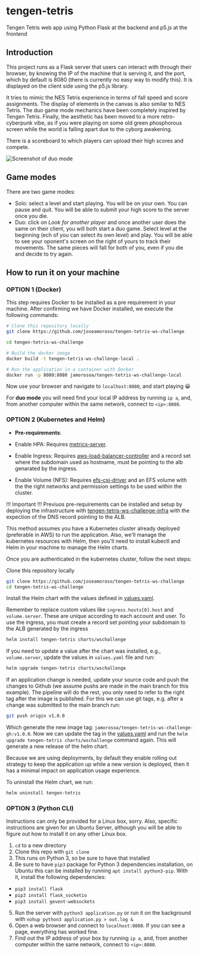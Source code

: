# tengen-tetris
Tengen Tetris web app using Python Flask at the backend and p5.js at the frontend

## Introduction
This project runs as a Flask server that users can interact with through their browser, by knowing the IP of the machine that is serving it, and
the port, which by default is 8080 (there is currently no easy way to modify this). It is displayed on the client side using the p5.js library.

It tries to mimic the NES Tetris experience in terms of fall speed and score assignments. The display of elements in the canvas is also
similar to NES Tetris. The duo game mode mechanics have been completely inspired by Tengen Tetris. Finally, the aesthetic has been moved to a more retro-cyberpunk vibe, as if you were playing on some old green phosphorous screen
while the world is falling apart due to the cyborg awakening.

There is a scoreboard to which players can upload their high scores and compete.

![Screenshot of duo mode](https://github.com/aitorperezzz/tengen-tetris/blob/master/images/tengen_readme.png)

## Game modes
There are two game modes:
* Solo: select a level and start playing. You will be on your own. You can pause and quit.
You will be able to submit your high score to the server once you die.
* Duo: click on *Look for another player* and once another user does the same on their client, you will both start a duo game.
Select level at the beginning (ech of you can select its own level) and play. You will be able to see your oponent's screen on the right of yours to track
their movements. The same pieces will fall for both of you, even if you die and decide to try again.

## How to run it on your machine

### OPTION 1 (Docker)

This step requires Docker to be installed as a pre requirement in your machine. After confirming we have Docker installed, we execute the following commands:

``` sh
# Clone this repository locally
git clone https://github.com/joseamoroso/tengen-tetris-ws-challenge

cd tengen-tetris-ws-challenge

# Build the docker image
docker build -t tengen-tetris-ws-challenge-local .

# Run the application in a container with Docker 
docker run -p 8080:8080 jamorosoa/tengen-tetris-ws-challenge-local

```

Now use your browser and navigate to `localhost:8080`, and start playing 😀

For __duo mode__ you will need find your local IP address by running `ip a`, and, from another computer within the same network, connect to `<ip>:8080`.

### OPTION 2 (Kubernetes and Helm)

* __Pre-requirements__:

* Enable HPA: Requires [metrics-server](https://github.com/kubernetes-sigs/metrics-server/tree/master/charts/metrics-server).
* Enable Ingress: Requires [aws-load-balancer-controller](https://github.com/kubernetes-sigs/aws-load-balancer-controller/tree/main/helm/aws-load-balancer-controller) and a record set where the subdomain used as hostname, must be pointing to the alb genarated by the ingress.
* Enable Volume (NFS): Requires [efs-csi-driver](https://github.com/kubernetes-sigs/aws-efs-csi-driver/tree/master/charts/aws-efs-csi-driver) and an EFS volume with the the right networks and permission settings to be used within the cluster.

!!! Important !!!
Previuos pre-requirements can be installed and setup by deploying the infrastructure with [tengen-tetris-ws-challenge-infra](https://github.com/joseamoroso/tengen-tetris-ws-challenge-infra) with the expection of the DNS record pointing to the ALB.

This method assumes you have a Kubernetes cluster already deployed (preferable in AWS) to run the application. Also, we'll manage the kubernetes resources with Helm, then you'll need to install kubectl and Helm in your machine to manage the Helm charts.

Once you are authenticated in the kubernetes cluster, follow the next steps:

Clone this repository locally

``` sh
git clone https://github.com/joseamoroso/tengen-tetris-ws-challenge
cd tengen-tetris-ws-challenge
```

Install the Helm chart with the values defined in [values.yaml](./charts/wschallenge/values.yaml).

Remember to replace custom values like `ingress.hosts[0].host` and `volume.server`. These are unique according to each account and user. To use the ingress, you must create a record set pointing your subdomain to the ALB generated by the ingress

``` sh
helm install tengen-tetris charts/wschallenge
```

If you need to update a value after the chart was installed, e.g., `volume.server`, update the values in `values.yaml` file and run:

``` sh
helm upgrade tengen-tetris charts/wschallenge
```

If an application change is needed, update your source code and push the changes to Github (we assume pushs are made in the main branch for this example). The pipeline will do the rest, you only need to refer to the right tag after the image is published. For this we can use git tags, e.g. after a change was submitted to the main branch run:

```sh
git push origin v1.0.0 
```

Which generate the new image tag: `jamorosoa/tengen-tetris-ws-challenge-gh:v1.0.0`. Now we can update the tag in the [values.yaml](./charts/wschallenge/values.yaml) and run the `helm upgrade tengen-tetris charts/wschallenge` command again. This will generate a new release of the helm chart.

Because we are using deployments, by default they enable rolling out strategy to keep the application up while a new version is deployed, then it has a minimal impact on application usage experience.

To uninstall the Helm chart, we run:

```sh
helm uninstall tengen-tetris
```

### OPTION 3 (Python CLI)

Instructions can only be provided for a Linux box, sorry. Also, specific instructions are given for an Ubuntu Server, although you will be able to figure out
how to install it on any other Linux box.

1. `cd` to a new directory
2. Clone this repo with `git clone`
3. This runs on Python 3, so be sure to have that installed
4. Be sure to have `pip3` package for Python 3 dependencies installation, on Ubuntu this can be installed by running `apt install python3-pip`.
With it, install the following dependencies:
  * `pip3 install flask`
  * `pip3 install flask_socketio`
  * `pip3 install gevent-websockets`


5. Run the server with `python3 application.py` or run it on the background with `nohup python3 application.py > out.log &`
6. Open a web browser and connect to `localhost:8080`. If you can see a page, everything has worked fine.
7. Find out the IP address of your box by running `ip a`, and, from another computer within the same network, connect to `<ip>:8080`.
